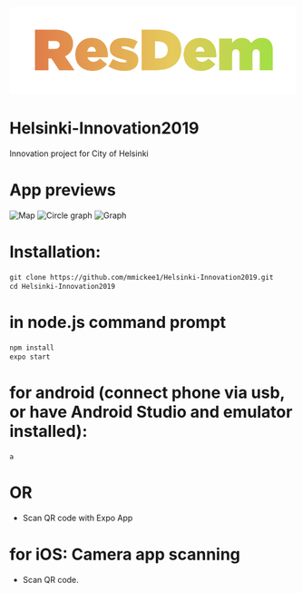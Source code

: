 ![LOGO](https://raw.githubusercontent.com/mmickee1/Helsinki-Innovation2019/master/assets/resdem.png?token=AH35XWUBCWSQIM45RRWMJRK57R75Y)

# Helsinki-Innovation2019
Innovation project for City of Helsinki

# App previews

![Map](https://i.pinimg.com/originals/17/79/03/17790375987154f503015622461d9545.jpg)
![Circle graph](https://i.pinimg.com/originals/c9/92/e9/c992e97f7180ae90d3e23f26fb3310ad.jpg)
![Graph](https://i.pinimg.com/originals/db/fa/fc/dbfafce14ee4d5b546228b889e04548e.jpg)







# Installation: 

```
git clone https://github.com/mmickee1/Helsinki-Innovation2019.git
cd Helsinki-Innovation2019
```

# in node.js command prompt
```
npm install
expo start 
```
# for android (connect phone via usb, or have Android Studio and emulator installed):
```
a 
```
# OR 
- Scan QR code with Expo App

# for iOS: Camera app scanning
- Scan QR code.
